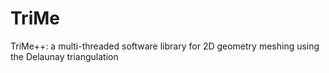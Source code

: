 # TriMe
TriMe++: a multi-threaded software library for 2D geometry meshing using the Delaunay triangulation
